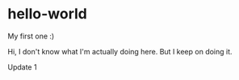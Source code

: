 # hello-world
My first one :)

Hi, I don't know what I'm actually doing here. But I keep on doing it.

Update 1
